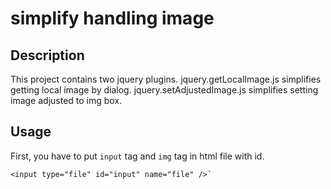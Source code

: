 # simplify handling image

## Description

This project contains two jquery plugins.
jquery.getLocalImage.js simplifies getting local image by dialog.
jquery.setAdjustedImage.js simplifies setting image adjusted to img box.


## Usage

First, you have to put `input` tag and `img` tag in html file with id.
```
<input type="file" id="input" name="file" />`
```


```
```


